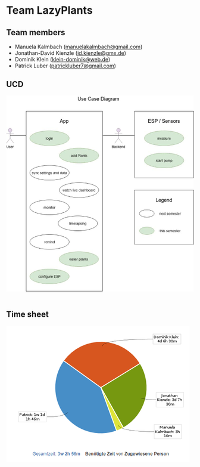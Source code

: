 # Team LazyPlants

## Team members
- Manuela Kalmbach (manuelakalmbach@gmail.com)
- Jonathan-David Kienzle (jd.kienzle@gmx.de)
- Dominik Klein (klein-dominik@web.de)
- Patrick Luber (patrickluber7@gmail.com)

## UCD
![UCD](src=/../UC/ucd.jpg)
</br></br>
## Time sheet
![Time sheet](src=/../time-sheet.png)